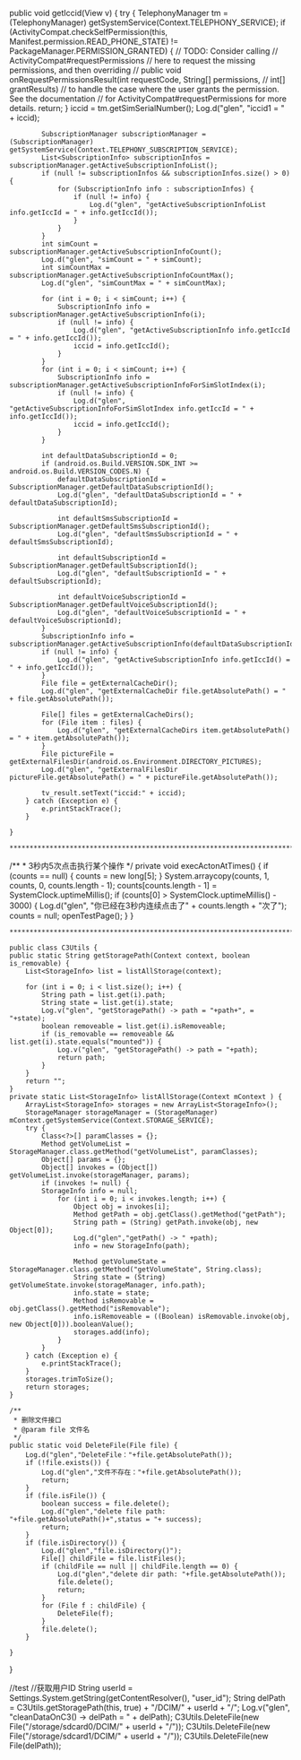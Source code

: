 public void getIccid(View v) {
        try {
            TelephonyManager tm = (TelephonyManager) getSystemService(Context.TELEPHONY_SERVICE);
            if (ActivityCompat.checkSelfPermission(this, Manifest.permission.READ_PHONE_STATE) != PackageManager.PERMISSION_GRANTED) {
                // TODO: Consider calling
                //    ActivityCompat#requestPermissions
                // here to request the missing permissions, and then overriding
                //   public void onRequestPermissionsResult(int requestCode, String[] permissions,
                //                                          int[] grantResults)
                // to handle the case where the user grants the permission. See the documentation
                // for ActivityCompat#requestPermissions for more details.
                return;
            }
			iccid = tm.getSimSerialNumber();
            Log.d("glen", "iccid1 = " + iccid);

            SubscriptionManager subscriptionManager = (SubscriptionManager) getSystemService(Context.TELEPHONY_SUBSCRIPTION_SERVICE);
            List<SubscriptionInfo> subscriptionInfos = subscriptionManager.getActiveSubscriptionInfoList();
            if (null != subscriptionInfos && subscriptionInfos.size() > 0) {
                for (SubscriptionInfo info : subscriptionInfos) {
                    if (null != info) {
                        Log.d("glen", "getActiveSubscriptionInfoList info.getIccId = " + info.getIccId());
                    }
                }
            }
			int simCount = subscriptionManager.getActiveSubscriptionInfoCount();
            Log.d("glen", "simCount = " + simCount);
            int simCountMax = subscriptionManager.getActiveSubscriptionInfoCountMax();
            Log.d("glen", "simCountMax = " + simCountMax);

            for (int i = 0; i < simCount; i++) {
                SubscriptionInfo info = subscriptionManager.getActiveSubscriptionInfo(i);
                if (null != info) {
                    Log.d("glen", "getActiveSubscriptionInfo info.getIccId = " + info.getIccId());
                    iccid = info.getIccId();
                }
            }
			for (int i = 0; i < simCount; i++) {
                SubscriptionInfo info = subscriptionManager.getActiveSubscriptionInfoForSimSlotIndex(i);
                if (null != info) {
                    Log.d("glen", "getActiveSubscriptionInfoForSimSlotIndex info.getIccId = " + info.getIccId());
                    iccid = info.getIccId();
                }
            }

            int defaultDataSubscriptionId = 0;
			if (android.os.Build.VERSION.SDK_INT >= android.os.Build.VERSION_CODES.N) {
                defaultDataSubscriptionId = SubscriptionManager.getDefaultDataSubscriptionId();
                Log.d("glen", "defaultDataSubscriptionId = " + defaultDataSubscriptionId);

                int defaultSmsSubscriptionId = SubscriptionManager.getDefaultSmsSubscriptionId();
                Log.d("glen", "defaultSmsSubscriptionId = " + defaultSmsSubscriptionId);

                int defaultSubscriptionId = SubscriptionManager.getDefaultSubscriptionId();
                Log.d("glen", "defaultSubscriptionId = " + defaultSubscriptionId);

                int defaultVoiceSubscriptionId = SubscriptionManager.getDefaultVoiceSubscriptionId();
                Log.d("glen", "defaultVoiceSubscriptionId = " + defaultVoiceSubscriptionId);
            }
			SubscriptionInfo info = subscriptionManager.getActiveSubscriptionInfo(defaultDataSubscriptionId);
            if (null != info) {
                Log.d("glen", "getActiveSubscriptionInfo info.getIccId() = " + info.getIccId());
            }
            File file = getExternalCacheDir();
            Log.d("glen", "getExternalCacheDir file.getAbsolutePath() = " + file.getAbsolutePath());

            File[] files = getExternalCacheDirs();
            for (File item : files) {
                Log.d("glen", "getExternalCacheDirs item.getAbsolutePath() = " + item.getAbsolutePath());
            }
			File pictureFile = getExternalFilesDir(android.os.Environment.DIRECTORY_PICTURES);
            Log.d("glen", "getExternalFilesDir pictureFile.getAbsolutePath() = " + pictureFile.getAbsolutePath());

            tv_result.setText("iccid:" + iccid);
        } catch (Exception e) {
            e.printStackTrace();
        }

    }
	
	********************************************************************************
	
/**
     * 3秒内5次点击执行某个操作
     */
    private void execActonAtTimes() {
        if (counts == null) {
            counts = new long[5];
        }
        System.arraycopy(counts, 1, counts, 0, counts.length - 1);
        counts[counts.length - 1] = SystemClock.uptimeMillis();
        if (counts[0] > SystemClock.uptimeMillis() - 3000) {
            Log.d("glen", "你已经在3秒内连续点击了" + counts.length + "次了");
            counts = null;
            openTestPage();
        }
    }
	
	********************************************************************************
	
	public class C3Utils {
    public static String getStoragePath(Context context, boolean is_removable) {
        List<StorageInfo> list = listAllStorage(context);

        for (int i = 0; i < list.size(); i++) {
            String path = list.get(i).path;
            String state = list.get(i).state;
            Log.v("glen", "getStoragePath() -> path = "+path+", = "+state);
            boolean removeable = list.get(i).isRemoveable;
            if (is_removable == removeable && list.get(i).state.equals("mounted")) {
                Log.v("glen", "getStoragePath() -> path = "+path);
                return path;
            }
        }
        return "";
    }
	private static List<StorageInfo> listAllStorage(Context mContext ) {
        ArrayList<StorageInfo> storages = new ArrayList<StorageInfo>();
        StorageManager storageManager = (StorageManager) mContext.getSystemService(Context.STORAGE_SERVICE);
        try {
            Class<?>[] paramClasses = {};
            Method getVolumeList = StorageManager.class.getMethod("getVolumeList", paramClasses);
            Object[] params = {};
            Object[] invokes = (Object[]) getVolumeList.invoke(storageManager, params);
            if (invokes != null) {
			StorageInfo info = null;
                for (int i = 0; i < invokes.length; i++) {
                    Object obj = invokes[i];
                    Method getPath = obj.getClass().getMethod("getPath");
                    String path = (String) getPath.invoke(obj, new Object[0]);
                    Log.d("glen","getPath() -> " +path);
                    info = new StorageInfo(path);

                    Method getVolumeState = StorageManager.class.getMethod("getVolumeState", String.class);
                    String state = (String) getVolumeState.invoke(storageManager, info.path);
                    info.state = state;
                    Method isRemovable = obj.getClass().getMethod("isRemovable");
                    info.isRemoveable = ((Boolean) isRemovable.invoke(obj, new Object[0])).booleanValue();
                    storages.add(info);
                }
            }
        } catch (Exception e) {
            e.printStackTrace();
        }
		storages.trimToSize();
        return storages;
    }
	
	/**
     * 删除文件接口
     * @param file 文件名
     */
    public static void DeleteFile(File file) {
        Log.d("glen","DeleteFile："+file.getAbsolutePath());
        if (!file.exists()) {
            Log.d("glen","文件不存在："+file.getAbsolutePath());
            return;
        }
        if (file.isFile()) {
            boolean success = file.delete();
            Log.d("glen","delete file path: "+file.getAbsolutePath()+",status = "+ success);
            return;
        }
		if (file.isDirectory()) {
            Log.d("glen","file.isDirectory()");
            File[] childFile = file.listFiles();
            if (childFile == null || childFile.length == 0) {
                Log.d("glen","delete dir path: "+file.getAbsolutePath());
                file.delete();
                return;
            }
            for (File f : childFile) {
                DeleteFile(f);
            }
            file.delete();
        }

    }
}


//test
//获取用户ID
        String userId = Settings.System.getString(getContentResolver(), "user_id");
        String delPath = C3Utils.getStoragePath(this, true) + "/DCIM/" + userId + "/";
        Log.v("glen", "cleanDataOnC3() -> delPath = " + delPath);
        C3Utils.DeleteFile(new File("/storage/sdcard0/DCIM/" + userId + "/"));
        C3Utils.DeleteFile(new File("/storage/sdcard1/DCIM/" + userId + "/"));
        C3Utils.DeleteFile(new File(delPath));